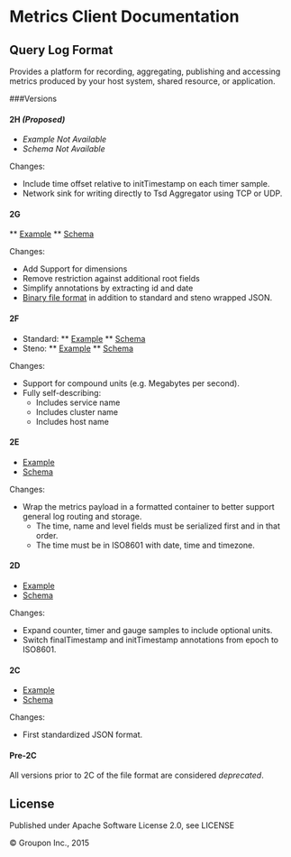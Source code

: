 Metrics Client Documentation
============================

Query Log Format
----------------

Provides a platform for recording, aggregating, publishing and accessing metrics produced by your host system, shared resource, or application. 


###Versions

#### 2H *(Proposed)*

* *Example Not Available*
* *Schema Not Available*

Changes:
* Include time offset relative to initTimestamp on each timer sample.
* Network sink for writing directly to Tsd Aggregator using TCP or UDP.

#### 2G

** [Example](examples/query-log-example-2g.json)
** [Schema](schema/query-log-schema-2g.json)

Changes:
* Add Support for dimensions
* Remove restriction against additional root fields
* Simplify annotations by extracting id and date
* [Binary file format](https://github.com/InscopeMetrics/client-protocol) in addition to standard and steno wrapped JSON.

#### 2F

* Standard:
** [Example](examples/query-log-example-2f.json)
** [Schema](schema/query-log-schema-2f.json)
* Steno:
** [Example](examples/query-log-steno-example-2f.json)
** [Schema](schema/query-log-steno-schema-2f.json)

Changes:
* Support for compound units (e.g. Megabytes per second).
* Fully self-describing:
    * Includes service name
    * Includes cluster name
    * Includes host name

#### 2E

* [Example](query-log-example-2e.json)
* [Schema](query-log-schema-2e.json)

Changes:
* Wrap the metrics payload in a formatted container to better support general log routing and storage.
    * The time, name and level fields must be serialized first and in that order.
    * The time must be in ISO8601 with date, time and timezone.

#### 2D

* [Example](query-log-example-2d.json)
* [Schema](query-log-schema-2d.json)

Changes:
* Expand counter, timer and gauge samples to include optional units.
* Switch finalTimestamp and initTimestamp annotations from epoch to ISO8601.

#### 2C

* [Example](query-log-example-2c.json)
* [Schema](query-log-schema-2c.json)

Changes:
* First standardized JSON format.

#### Pre-2C

All versions prior to 2C of the file format are considered *deprecated*.

License
-------

Published under Apache Software License 2.0, see LICENSE

&copy; Groupon Inc., 2015

